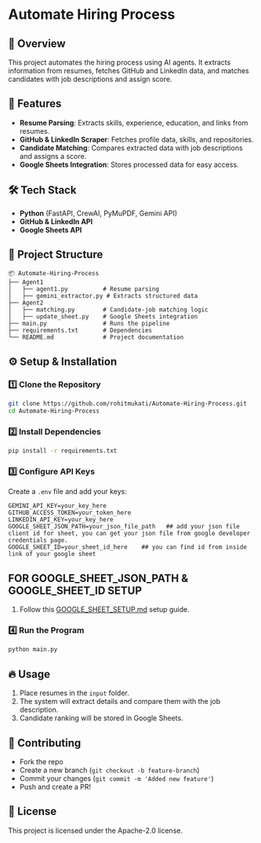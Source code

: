 # Automate Hiring Process

## 📌 Overview
This project automates the hiring process using AI agents. It extracts information from resumes, fetches GitHub and LinkedIn data, and matches candidates with job descriptions and assign score.

## 🚀 Features
- **Resume Parsing**: Extracts skills, experience, education, and links from resumes.
- **GitHub & LinkedIn Scraper**: Fetches profile data, skills, and repositories.
- **Candidate Matching**: Compares extracted data with job descriptions and assigns a score.
- **Google Sheets Integration**: Stores processed data for easy access.

## 🛠️ Tech Stack
- **Python** (FastAPI, CrewAI, PyMuPDF, Gemini API)
- **GitHub & LinkedIn API**
- **Google Sheets API**

## 📂 Project Structure
```
📦 Automate-Hiring-Process
├── Agent1
│   ├── agent1.py          # Resume parsing
│   ├── gemini_extractor.py # Extracts structured data
├── Agent2
│   ├── matching.py        # Candidate-job matching logic
│   ├── update_sheet.py    # Google Sheets integration
├── main.py                # Runs the pipeline
├── requirements.txt       # Dependencies
└── README.md              # Project documentation
```

## ⚙️ Setup & Installation
### 1️⃣ Clone the Repository
```bash
git clone https://github.com/rohitmukati/Automate-Hiring-Process.git
cd Automate-Hiring-Process
```
### 2️⃣ Install Dependencies
```bash
pip install -r requirements.txt
```
### 3️⃣ Configure API Keys
Create a `.env` file and add your keys:
```
GEMINI_API_KEY=your_key_here
GITHUB_ACCESS_TOKEN=your_token_here
LINKEDIN_API_KEY=your_key_here
GOOGLE_SHEET_JSON_PATH=your_json_file_path   ## add your json file client id for sheet, you can get your json file from google developer credentials page.
GOOGLE_SHEET_ID=your_sheet_id_here    ## you can find id from inside link of your google sheet
```
## FOR GOOGLE_SHEET_JSON_PATH & GOOGLE_SHEET_ID SETUP
1. Follow this [GOOGLE_SHEET_SETUP.md](https://github.com/rohitmukati/Automate-Hiring-Process/blob/main/GOOGLE_SHEET_SETUP.md) setup guide.

### 4️⃣ Run the Program
```bash
python main.py
```

## 🔥 Usage
1. Place resumes in the `input` folder.
2. The system will extract details and compare them with the job description.
3. Candidate ranking will be stored in Google Sheets.

## 🤝 Contributing
- Fork the repo
- Create a new branch (`git checkout -b feature-branch`)
- Commit your changes (`git commit -m 'Added new feature'`)
- Push and create a PR!

## 📜 License
This project is licensed under the Apache-2.0 license.

